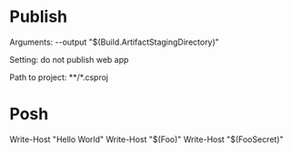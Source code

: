 # Publish

Arguments: --output "$(Build.ArtifactStagingDirectory)"

Setting: do not publish web app

Path to project: **/*.csproj

# Posh

Write-Host "Hello World"
Write-Host "$(Foo)"
Write-Host "$(FooSecret)"
